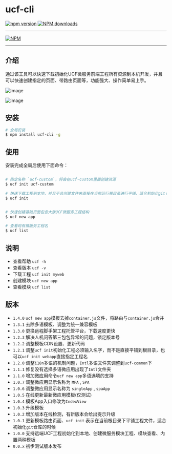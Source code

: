 # ucf-cli

[![npm version](https://img.shields.io/npm/v/ucf-cli.svg)](https://www.npmjs.com/package/ucf-cli)
[![NPM downloads](http://img.shields.io/npm/dt/ucf-cli.svg?style=flat)](https://npmjs.org/package/ucf-cli)

---

[![NPM](https://nodei.co/npm/ucf-cli.png)](https://nodei.co/npm/ucf-cli/)

---

## 介绍

通过该工具可以快速下载初始化UCF微服务前端工程所有资源到本机开发，并且可以快速创建指定的页面、带路由页面等，功能强大、操作简单易上手。

![image](http://iuap-design-cdn.oss-cn-beijing.aliyuncs.com/static/uba/gui/img/ucf-cli.gif)

![image](http://iuap-design-cdn.oss-cn-beijing.aliyuncs.com/static/uba/gui/img/ucf-cli-err.png)


## 安装


```bash
# 全局安装
$ npm install ucf-cli -g
```

## 使用

安装完成全局后使用下面命令：

```bash

# 指定名称 `ucf-custom`，将会在ucf-custom里面创建资源
$ ucf init ucf-custom

# 快速下载工程到本地，并且不会创建文件夹直接在当前运行根目录进行平铺，适合初始化git仓库使用
$ ucf init


# 快速创建基础页面包含大致UCF微服务工程结构
$ ucf new app

# 查看现有微服务工程名
$ ucf list

```

## 说明

- 查看帮助 `ucf -h`
- 查看版本 `ucf -v`
- 下载工程 `ucf init myweb`
- 创建模块 `ucf new app`
- 查看模块 `ucf list`



## 版本
- `1.4.0` `ucf new app`模板去掉`container.js`文件，将路由与`container.js`合并
- `1.3.1` 去除多语模板、调整为统一兼容模板
- `1.3.0` 更换远程脚手架工程托管平台，下载速度更快
- `1.2.3` 解决人机问答第三包包异常的问题，锁定版本号
- `1.2.2` 调整模板CDN设置、更新代码
- `1.2.1` 调整`ucf init`初始化工程必须输入名字，而不是直接平铺到根目录，也可以`ucf init webapp`直接指定工程名
- `1.2.0` 调整`i18n`多语的机制问题，`Intl`多语文件夹调整到`ucf-common`下
- `1.1.1` 修复没有选择多语微应用出现了`Intl`文件夹
- `1.1.0` 增加微应用命令`ucf new app`多语选项的支持
- `1.0.7` 调整微应用显示名称为 `MPA` , `SPA`
- `1.0.6` 调整微应用显示名称为 `singleApp` , `spaApp`
- `1.0.5` 在线更新最新微应用模板(仅测试)
- `1.0.4` 模板App入口修改为`IndexView`
- `1.0.3` 升级模板
- `1.0.2` 增加版本在线检测，有新版本会给出提示升级
- `1.0.1` 更新模板路由页面、`ucf init` 表示在当前根目录下平铺工程文件，适合初始化`git`仓库的时候
- `1.0.0` 支持远端UCF工程初始化到本地、创建微服务模块工程、模块查看、内置两种模板
- `0.0.x` 初步测试版本发布